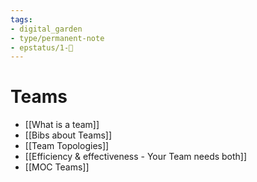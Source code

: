 ```yaml
---
tags: 
- digital_garden
- type/permanent-note
- epstatus/1-🌱
---
```

# Teams
+ [[What is a team]]
+ [[Bibs about Teams]]
+ [[Team Topologies]]
+ [[Efficiency & effectiveness - Your Team needs both]]
+ [[MOC Teams]]


